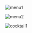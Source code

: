 
![menu1](https://github.com/user-attachments/assets/fea56143-cf8a-4a92-a4af-66c7f8b3e602)


![menu2](https://github.com/user-attachments/assets/8b778282-a41d-4f40-a797-4d9bca6f4320)

![cocktail1](https://github.com/user-attachments/assets/08afc8ac-f4f5-45f3-b2ae-d135139c2586)


